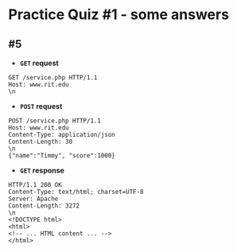 # Practice Quiz #1 - some answers

## \#5

- **`GET` request**
```
GET /service.php HTTP/1.1
Host: www.rit.edu
\n
```

- **`POST` request**
```
POST /service.php HTTP/1.1
Host: www.rit.edu
Content-Type: application/json
Content-Length: 30
\n
{"name":"Timmy", "score":1000}
```

- **`GET` response**
```
HTTP/1.1 200 OK
Content-Type: text/html; charset=UTF-8
Server: Apache
Content-Length: 3272
\n
<!DOCTYPE html>
<html>
<!-- ... HTML content ... -->
</html>
```
